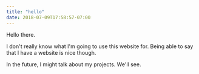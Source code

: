 ```yaml
---
title: "hello"
date: 2018-07-09T17:58:57-07:00
---
```


Hello there.

I don't really know what I'm going to use this website for. Being able to say
that I have a website is nice though.

In the future, I might talk about my projects. We'll see.
